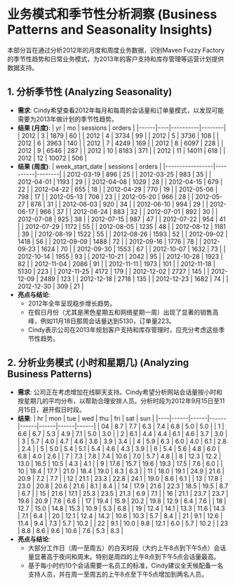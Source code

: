 # 业务模式和季节性分析洞察 (Business Patterns and Seasonality Insights)

本部分旨在通过分析2012年的月度和周度业务数据，识别Maven Fuzzy Factory的季节性趋势和日常业务模式，为2013年的客户支持和库存管理等运营计划提供数据支持。

## 1. 分析季节性 (Analyzing Seasonality)

* **需求**: Cindy希望查看2012年每月和每周的会话量和订单量模式，以发现可能需要为2013年做计划的季节性趋势。
* **结果 (月度)**:
    | yr   | mo | sessions | orders |
    |------|----|----------|--------|
    | 2012 | 3  | 1879     | 60     |
    | 2012 | 4  | 3734     | 99     |
    | 2012 | 5  | 3736     | 108    |
    | 2012 | 6  | 3963     | 140    |
    | 2012 | 7  | 4249     | 169    |
    | 2012 | 8  | 6097     | 228    |
    | 2012 | 9  | 6546     | 287    |
    | 2012 | 10 | 8183     | 371    |
    | 2012 | 11 | 14011    | 618    |
    | 2012 | 12 | 10072    | 506    |
* **结果 (周度)**:
    | week_start_date | sessions | orders |
    |-----------------|----------|--------|
    | 2012-03-19      | 896      | 25     |
    | 2012-03-25      | 983      | 35     |
    | 2012-04-01      | 1193     | 29     |
    | 2012-04-08      | 1029     | 28     |
    | 2012-04-15      | 679      | 22     |
    | 2012-04-22      | 655      | 18     |
    | 2012-04-29      | 770      | 19     |
    | 2012-05-06      | 798      | 17     |
    | 2012-05-13      | 706      | 23     |
    | 2012-05-20      | 966      | 28     |
    | 2012-05-27      | 876      | 31     |
    | 2012-06-03      | 920      | 34     |
    | 2012-06-10      | 994      | 29     |
    | 2012-06-17      | 966      | 37     |
    | 2012-06-24      | 883      | 32     |
    | 2012-07-01      | 892      | 30     |
    | 2012-07-08      | 925      | 38     |
    | 2012-07-15      | 987      | 47     |
    | 2012-07-22      | 954      | 41     |
    | 2012-07-29      | 1172     | 55     |
    | 2012-08-05      | 1235     | 48     |
    | 2012-08-12      | 1181     | 39     |
    | 2012-08-19      | 1522     | 55     |
    | 2012-08-26      | 1593     | 52     |
    | 2012-09-02      | 1418     | 56     |
    | 2012-09-09      | 1488     | 72     |
    | 2012-09-16      | 1776     | 78     |
    | 2012-09-23      | 1624     | 70     |
    | 2012-09-30      | 1553     | 67     |
    | 2012-10-07      | 1632     | 73     |
    | 2012-10-14      | 1955     | 93     |
    | 2012-10-21      | 2042     | 95     |
    | 2012-10-28      | 1923     | 82     |
    | 2012-11-04      | 2086     | 91     |
    | 2012-11-11      | 1973     | 101    |
    | 2012-11-18      | 5130     | 223    |
    | 2012-11-25      | 4172     | 179    |
    | 2012-12-02      | 2727     | 145    |
    | 2012-12-09      | 2489     | 123    |
    | 2012-12-18      | 2718     | 135    |
    | 2012-12-23      | 1682     | 74     |
    | 2012-12-30      | 309      | 21     |
* **亮点与结论**:
    * 2012年全年呈现稳步增长趋势。
    * 在假日月份（尤其是黑色星期五和网络星期一周）出现了显著的销售高峰，例如11月18日那周会话量达到5130，订单量223。
    * Cindy表示公司在2013年规划客户支持和库存管理时，应充分考虑这些季节性趋势。

## 2. 分析业务模式 (小时和星期几) (Analyzing Business Patterns)

* **需求**: 公司正在考虑增加在线聊天支持。Cindy希望分析网站会话量按小时和按星期几的平均分布，以帮助合理安排人员。分析时段为2012年9月15日至11月15日，避开假日时段。
* **结果**:
    | hr | mon  | tue  | wed  | thu  | fri  | sat  | sun  |
    |----|------|------|------|------|------|------|------|
    | 04 | 8.7  | 7.7  | 6.3  | 7.4  | 6.8  | 5.0  | 5.0  |
    | 1  | 6.6  | 6.7  | 5.3  | 4.9  | 7.1  | 5.0  | 3.0  |
    | 2  | 6.1  | 4.4  | 4.4  | 6.1  | 4.6  | 3.7  | 3.0  |
    | 3  | 5.7  | 4.0  | 4.7  | 4.6  | 3.6  | 3.9  | 3.4  |
    | 4  | 5.9  | 6.3  | 6.0  | 4.0  | 6.1  | 2.8  | 2.4  |
    | 5  | 5.0  | 5.4  | 5.1  | 5.4  | 4.6  | 4.3  | 3.9  |
    | 6  | 5.4  | 5.6  | 4.8  | 6.0  | 6.8  | 4.0  | 2.6  |
    | 7  | 7.3  | 7.8  | 7.4  | 10.6 | 7.0  | 5.7  | 4.8  |
    | 8  | 12.3 | 12.2 | 13.0 | 16.5 | 10.5 | 4.3  | 4.1  |
    | 9  | 17.6 | 15.7 | 19.6 | 19.3 | 17.5 | 7.6  | 6.0  |
    | 10 | 18.4 | 17.7 | 21.0 | 18.4 | 19.0 | 8.3  | 6.3  |
    | 11 | 18.0 | 19.1 | 24.9 | 21.6 | 20.9 | 7.2  | 7.7  |
    | 12 | 21.1 | 23.3 | 22.8 | 24.1 | 19.0 | 8.6  | 6.1  |
    | 13 | 17.8 | 23.0 | 20.8 | 20.6 | 21.6 | 8.1  | 8.4  |
    | 14 | 17.9 | 21.6 | 22.3 | 18.5 | 19.5 | 8.7  | 6.7  |
    | 15 | 21.6 | 17.1 | 25.3 | 23.5 | 21.3 | 6.9  | 7.1  |
    | 16 | 21.1 | 23.7 | 23.7 | 19.6 | 20.9 | 7.6  | 6.6  |
    | 17 | 19.4 | 15.9 | 20.2 | 19.8 | 12.9 | 6.4  | 7.6  |
    | 18 | 12.7 | 15.0 | 14.8 | 15.3 | 10.9 | 5.3  | 6.8  |
    | 19 | 12.4 | 14.1 | 13.3 | 11.6 | 14.3 | 7.1  | 6.4  |
    | 20 | 12.1 | 12.4 | 14.2 | 10.6 | 10.3 | 5.7  | 8.4  |
    | 21 | 9.1  | 12.6 | 11.4 | 9.4  | 7.3  | 5.7  | 10.2 |
    | 22 | 9.1  | 10.0 | 9.8  | 12.1 | 6.0  | 5.7  | 10.2 |
    | 23 | 8.8  | 8.6  | 9.6  | 10.6 | 7.6  | 5.3  | 8.3  |
* **亮点与结论**:
    * 大部分工作日（周一至周五）的白天时段（大约上午8点到下午5点）会话量显著高于夜间和周末。特别是周四的上午8点到下午5点会话量最高。
    * 基于每小时约10个会话需要一名员工的标准，Cindy建议全天候配备一名支持人员，并在周一至周五的上午8点至下午5点增加到两名人员。
